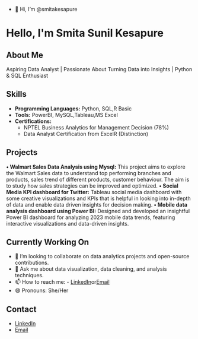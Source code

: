 - 👋 Hi, I’m @smitakesapure

<!---
smitakesapure/smitakesapure is a ✨ special ✨ repository because its `README.md` (this file) appears on your GitHub profile.
You can click the Preview link to take a look at your changes.
--->
# Hello, I'm Smita Sunil Kesapure

## About Me
Aspiring Data Analyst | Passionate About Turning Data into Insights | Python & SQL Enthusiast

## Skills
- **Programming Languages:** Python, SQL,R Basic
- **Tools:** PowerBI, MySQL,Tableau,MS Excel
- **Certifications:** 
  - NPTEL Business Analytics for Management Decision (78%)
  - Data Analyst Certification from ExcelR (Distinction)

## Projects
**•	Walmart Sales Data Analysis using Mysql:**
This project aims to explore the Walmart Sales data to understand top performing branches and products, sales trend of different products, customer behaviour. The aim is to study how sales strategies can be improved and optimized. 
**•	Social Media KPI dashboard for Twitter:**
Tableau social media dashboard with some creative visualizations and KPIs that is helpful in looking into in-depth of data and enable data driven insights for decision making.
**•	Mobile data analysis dashboard using Power BI:**
Designed and developed an insightful Power BI dashboard for analyzing 2023 mobile data trends, featuring interactive visualizations and data-driven insights.


## Currently Working On

- 👯 I’m looking to collaborate on data analytics projects and open-source contributions.
- 💬 Ask me about data visualization, data cleaning, and analysis techniques.
- 📫 How to reach me: - [LinkedIn](www.linkedin.com/in/smita-kesapure-94506922b)or[Email](mailto:smitakesapure33@gmail.com)
- 😄 Pronouns: She/Her


## Contact
- [LinkedIn](www.linkedin.com/in/smita-kesapure-94506922b)
- [Email](mailto:smitakesapure33@gmail.com)

